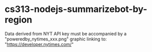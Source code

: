 # cs313-nodejs-summarizebot-by-region
Data derived from NYT API key must be accompanied by a "poweredby_nytimes_xxx.png" graphic linking to:
 "https://developer.nytimes.com/"
